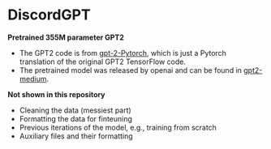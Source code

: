 # DiscordGPT

**Pretrained 355M parameter GPT2**

- The GPT2 code is from [gpt-2-Pytorch](https://github.com/graykode/gpt-2-Pytorch), which is just a Pytorch translation of the original GPT2 TensorFlow code.
- The pretrained model was released by openai and can be found in [gpt2-medium](https://huggingface.co/openai-community/gpt2-medium/tree/main).

**Not shown in this repository**

- Cleaning the data (messiest part)
- Formatting the data for finteuning
- Previous iterations of the model, e.g., training from scratch
- Auxiliary files and their formatting
